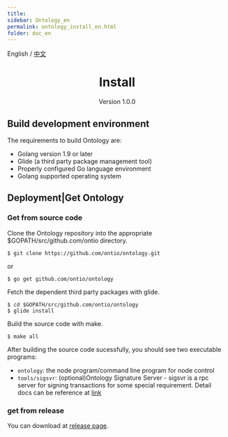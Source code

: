 ```yaml
---
title: 
sidebar: Ontology_en
permalink: ontology_install_en.html
folder: doc_en
---
```


English / [中文](./ontology_install_zh.html)

<h1 align="center">Install</h1>
<p align="center" class="version">Version 1.0.0 </p>

## Build development environment
The requirements to build Ontology are:

- Golang version 1.9 or later
- Glide (a third party package management tool)
- Properly configured Go language environment
- Golang supported operating system

## Deployment|Get Ontology
### Get from source code

Clone the Ontology repository into the appropriate $GOPATH/src/github.com/ontio directory.

```
$ git clone https://github.com/ontio/ontology.git
```
or
```
$ go get github.com/ontio/ontology
```
Fetch the dependent third party packages with glide.

```
$ cd $GOPATH/src/github.com/ontio/ontology
$ glide install
```

Build the source code with make.

```
$ make all
```

After building the source code sucessfully, you should see two executable programs:

- `ontology`: the node program/command line program for node control
- `tools/sigsvr`: (optional)Ontology Signature Server - sigsvr is a rpc server for signing transactions for some special requirement. Detail docs can be reference at [link](./sigsvr_en.html)

### get from release
You can download at [release page](https://github.com/ontio/ontology/releases).